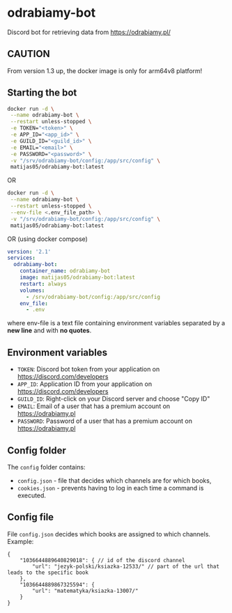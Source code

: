 # odrabiamy-bot

Discord bot for retrieving data from <https://odrabiamy.pl/>

## CAUTION

From version 1.3 up, the docker image is only for arm64v8 platform!

## Starting the bot

```bash
docker run -d \
 --name odrabiamy-bot \
 --restart unless-stopped \
 -e TOKEN="<token>" \
 -e APP_ID="<app_id>" \
 -e GUILD_ID="<guild_id>" \
 -e EMAIL="<email>" \
 -e PASSWORD="<password>" \
 -v "/srv/odrabiamy-bot/config:/app/src/config" \
 matijas05/odrabiamy-bot:latest
```

OR

```bash
docker run -d \
 --name odrabiamy-bot \
 --restart unless-stopped \
 --env-file <.env_file_path> \
 -v "/srv/odrabiamy-bot/config:/app/src/config" \
 matijas05/odrabiamy-bot:latest
```

OR (using docker compose)

```yaml
version: '2.1'
services:
  odrabiamy-bot:
    container_name: odrabiamy-bot
    image: matijas05/odrabiamy-bot:latest
    restart: always
    volumes:
      - /srv/odrabiamy-bot/config:/app/src/config
    env_file:
      - .env
```

where env-file is a text file containing environment variables separated by a **new line** and with **no quotes**.

## Environment variables

- `TOKEN`: Discord bot token from your application on <https://discord.com/developers>
- `APP_ID`: Application ID from your application on <https://discord.com/developers>
- `GUILD_ID`: Right-click on your Discord server and choose "Copy ID"
- `EMAIL`: Email of a user that has a premium account on <https://odrabiamy.pl>
- `PASSWORD`: Password of a user that has a premium account on <https://odrabiamy.pl>

## Config folder

The `config` folder contains:

- `config.json` - file that decides which channels are for which books,
- `cookies.json` - prevents having to log in each time a command is executed.

## Config file
File `config.json` decides which books are assigned to which channels. Example:
```jsonc
{
	"1036644889640829018": { // id of the discord channel
		"url": "jezyk-polski/ksiazka-12533/" // part of the url that leads to the specific book
	},
	"1036644889867325594": {
		"url": "matematyka/ksiazka-13007/"
	}
}
```
